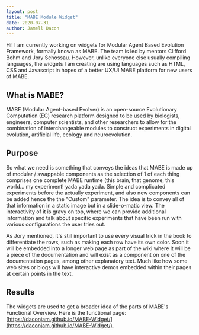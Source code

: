 ```yaml
---
layout: post
title: "MABE Module Widget"
date: 2020-07-31
author: Jamell Dacon
---
```


Hi! I am currently working on widgets for Modular Agent Based Evolution Framework, formally known as MABE.
The team is led by mentors Clifford Bohm and Jory Schossau.
However, unlike everyone else usually compiling languages, the widgets I am creating are using languages such as HTML, CSS and Javascript in hopes of a better UX/UI MABE platform for new users of MABE.

## What is MABE?
MABE (Modular Agent-based Evolver) is an open-source Evolutionary Computation (EC) research platform designed to be used by biologists, engineers, computer scientists, and other researchers to allow for the combination of interchangeable modules to construct experiments in digital evolution, artificial life, ecology and neuroevolution.

## Purpose
So what we need is something that conveys the ideas that MABE is made up of modular / swappable components as the selection of 1 of each thing comprises one complete MABE runtime (this brain, that genome, this world... my experiment! yada yada yada.
Simple and complicated experiments before the actually experiment, and also new components can be added hence the the "Custom" parameter.
The idea is to convey all of that information in a static image but in a slide-o-matic view. The interactivity of it is gravy on top, where we can provide additional information and talk about specific experiments that have been run with various configurations the user tries out.

As Jory mentioned, it's still important to use every visual trick in the book to differentiate the rows, such as making each row have its own color.
Soon it will be embedded into a longer web page as part of the wiki where it will be a piece of the documentation and will exist as a component on one of the documentation pages, among other explanatory text.
Much like how some web sites or blogs will have interactive demos embedded within their pages at certain points in the text.

## Results
The widgets are used to get a broader idea of the parts of MABE's Functional Overview.
Here is the functional page: [https://daconjam.github.io/MABE-Widget/](https://daconjam.github.io/MABE-Widget/).

